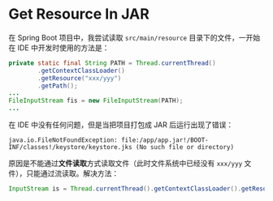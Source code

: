 # Get Resource In JAR

在 Spring Boot 项目中，我尝试读取 `src/main/resource` 目录下的文件，一开始在 IDE 中开发时使用的方法是：

```java
private static final String PATH = Thread.currentThread()
        .getContextClassLoader()
        .getResource("xxx/yyy")
        .getPath();
...
FileInputStream fis = new FileInputStream(PATH);
...
```

在 IDE 中没有任何问题，但是当把项目打包成 JAR 后运行出现了错误：

```
java.io.FileNotFoundException: file:/app/app.jar!/BOOT-INF/classes!/keystore/keystore.jks (No such file or directory)
```

原因是不能通过**文件读取**方式读取文件（此时文件系统中已经没有 `xxx/yyy` 文件），只能通过流读取。解决方法：

```java
InputStream is = Thread.currentThread().getContextClassLoader().getResourceAsStream("xxx/yyy");
```
